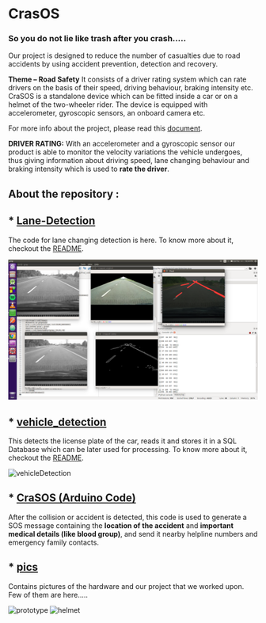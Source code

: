 # CrasOS
### So you do not lie like trash after you crash…..


Our project is designed to reduce the number of casualties due to road accidents by using accident prevention, detection and recovery.

**Theme – Road Safety**
It consists of a driver rating system which can rate drivers on the basis of their speed, driving behaviour, braking intensity etc.
CraSOS is a standalone device which can be fitted inside a car or on a helmet of the two-wheeler rider. The device is equipped with accelerometer, gyroscopic sensors, an onboard camera etc.

For more info about the project, please read this [document](../master/description.docx).

**DRIVER RATING:** With an accelerometer and a gyroscopic sensor our product is able to monitor the velocity variations the vehicle undergoes, thus giving information about driving speed, lane changing behaviour and braking intensity which is used to **rate the driver**.

## About the repository :
## * [Lane-Detection](../master/Lane_Detection)
The code for lane changing detection is here. To know more about it, checkout the [README](../master/Lane_Detection/README.md).

![LaneDetection](https://github.com/vinayakkgarg/Lane-Detection-App/blob/master/lane_detected.png)


## * [vehicle_detection](../master/vehicle_detection)
This detects the license plate of the car, reads it and stores it in a SQL Database which can be later used for processing. To know more about it, checkout the [README](../master/vehicle_detection/README.md).

![vehicleDetection](https://github.com/vinayakkgarg/challan_project/blob/master/vehicle_detection/car_detect.png)


## * [CraSOS (Arduino Code)](../master/CraSOS (Arduino Code))
After the collision or accident is detected, this code is used to generate a SOS message containing the **location of the accident** and **important medical details (like blood group)**, and send it nearby helpline numbers and emergency family contacts.


## * [pics](../master/pics)
Contains pictures of the hardware and our project that we worked upon. Few of them are here..... 


<img src="../master/pics/pic4.jpeg" width="40%" alt="prototype">

<img src="../master/pics/pic1.jpeg" width="40%" alt="helmet">
